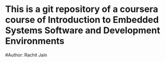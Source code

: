 # This is a git repository of a coursera course of Introduction to Embedded Systems Software and Development Environments

#Author: Rachit Jain
